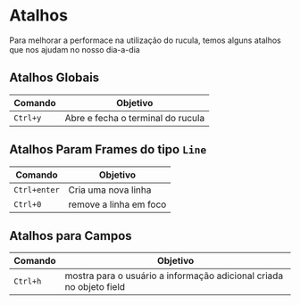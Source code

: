 # Atalhos

Para melhorar a performace na utilização do rucula, temos alguns atalhos que nos ajudam no nosso dia-a-dia

## Atalhos Globais

|Comando|Objetivo|
|--|--|
|`Ctrl+y`|Abre e fecha o terminal do rucula|

## Atalhos Param Frames do tipo `Line`

|Comando|Objetivo|
|--|--|
|`Ctrl+enter`|Cria uma nova linha|
|`Ctrl+0`|remove a linha em foco|

## Atalhos para Campos

|Comando|Objetivo|
|--|--|
|`Ctrl+h`|mostra para o usuário a informação adicional criada no objeto field|